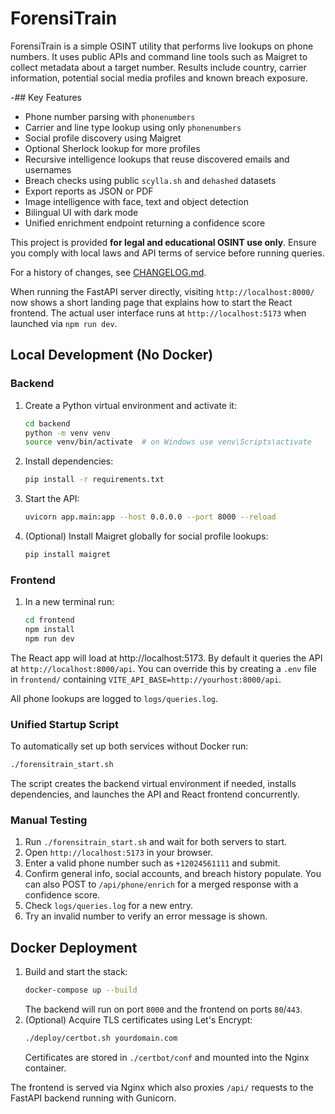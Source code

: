 # ForensiTrain

ForensiTrain is a simple OSINT utility that performs live lookups on phone
numbers. It uses public APIs and command line tools such as Maigret to collect
metadata about a target number. Results include country, carrier information,
potential social media profiles and known breach exposure.

-## Key Features

- Phone number parsing with `phonenumbers`
- Carrier and line type lookup using only `phonenumbers`
- Social profile discovery using Maigret
- Optional Sherlock lookup for more profiles
- Recursive intelligence lookups that reuse discovered emails and usernames
- Breach checks using public `scylla.sh` and `dehashed` datasets
- Export reports as JSON or PDF
- Image intelligence with face, text and object detection
- Bilingual UI with dark mode
- Unified enrichment endpoint returning a confidence score

This project is provided **for legal and educational OSINT use only**. Ensure
you comply with local laws and API terms of service before running queries.

For a history of changes, see [CHANGELOG.md](CHANGELOG.md).

When running the FastAPI server directly, visiting `http://localhost:8000/` now
shows a short landing page that explains how to start the React frontend. The
actual user interface runs at `http://localhost:5173` when launched via
`npm run dev`.

## Local Development (No Docker)

### Backend

1. Create a Python virtual environment and activate it:
   ```bash
   cd backend
   python -m venv venv
   source venv/bin/activate  # on Windows use venv\Scripts\activate
   ```
2. Install dependencies:
   ```bash
   pip install -r requirements.txt
   ```
3. Start the API:
   ```bash
   uvicorn app.main:app --host 0.0.0.0 --port 8000 --reload
   ```
5. (Optional) Install Maigret globally for social profile lookups:
   ```bash
   pip install maigret
   ```

### Frontend

1. In a new terminal run:
   ```bash
   cd frontend
   npm install
   npm run dev
   ```

The React app will load at http://localhost:5173. By default it queries the API
at `http://localhost:8000/api`. You can override this by creating a `.env`
file in `frontend/` containing `VITE_API_BASE=http://yourhost:8000/api`.

All phone lookups are logged to `logs/queries.log`.

### Unified Startup Script

To automatically set up both services without Docker run:

```bash
./forensitrain_start.sh
```

The script creates the backend virtual environment if needed, installs
dependencies, and launches the API and React frontend concurrently.

### Manual Testing

1. Run `./forensitrain_start.sh` and wait for both servers to start.
2. Open `http://localhost:5173` in your browser.
3. Enter a valid phone number such as `+12024561111` and submit.
4. Confirm general info, social accounts, and breach history populate.
   You can also POST to `/api/phone/enrich` for a merged response with a
   confidence score.
5. Check `logs/queries.log` for a new entry.
6. Try an invalid number to verify an error message is shown.

## Docker Deployment

1. Build and start the stack:
   ```bash
   docker-compose up --build
   ```
   The backend will run on port `8000` and the frontend on ports `80`/`443`.
3. (Optional) Acquire TLS certificates using Let's Encrypt:
   ```bash
   ./deploy/certbot.sh yourdomain.com
   ```
   Certificates are stored in `./certbot/conf` and mounted into the Nginx container.

The frontend is served via Nginx which also proxies `/api/` requests to the FastAPI backend running with Gunicorn.

